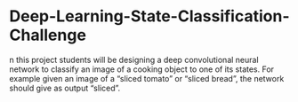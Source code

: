 # Deep-Learning-State-Classification-Challenge
n this project students will be designing a deep convolutional neural network to classify an image of a cooking object to one of its states. For example given an image of a “sliced tomato” or “sliced bread”, the network should give as output “sliced”.
